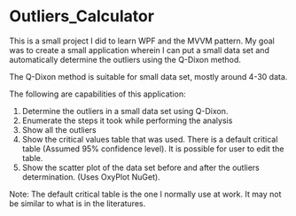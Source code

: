 # Outliers_Calculator

This is a small project I did to learn WPF and the MVVM pattern.
My goal was to create a small application wherein I can put a small data set and automatically determine the outliers using the Q-Dixon method.

The Q-Dixon method is suitable for small data set, mostly around 4-30 data.

The following are capabilities of this application:
1. Determine the outliers in a small data set using Q-Dixon.
2. Enumerate the steps it took while performing the analysis
3. Show all the outliers
4. Show the critical values table that was used. There is a default critical table (Assumed 95% confidence level). It is possible for user to edit the table.
5. Show the scatter plot of the data set before and after the outliers determination. (Uses OxyPlot NuGet).

Note: The default critical table is the one I normally use at work. It may not be similar to what is in the literatures.
